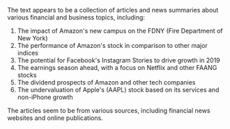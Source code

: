 The text appears to be a collection of articles and news summaries about various financial and business topics, including:

1. The impact of Amazon's new campus on the FDNY (Fire Department of New York)
2. The performance of Amazon's stock in comparison to other major indices
3. The potential for Facebook's Instagram Stories to drive growth in 2019
4. The earnings season ahead, with a focus on Netflix and other FAANG stocks
5. The dividend prospects of Amazon and other tech companies
6. The undervaluation of Apple's (AAPL) stock based on its services and non-iPhone growth

The articles seem to be from various sources, including financial news websites and online publications.